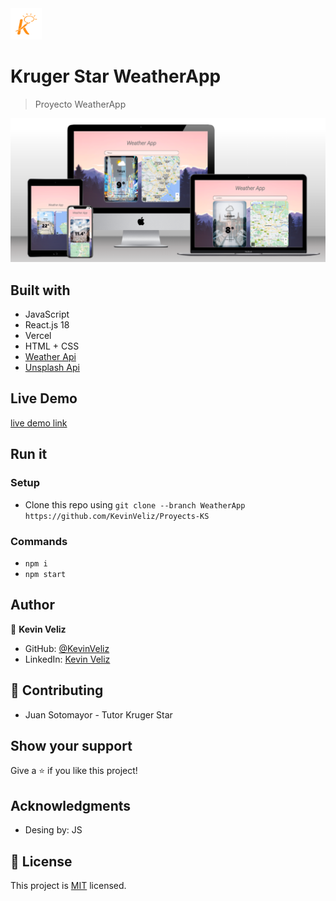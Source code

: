 <img src="src/Assets/logo.png" height="50px"/>

# Kruger Star WeatherApp

> Proyecto WeatherApp

<img src="src/Assets/mockup.png" width="800px"/>

## Built with 

- JavaScript 
- React.js 18
- Vercel
- HTML + CSS
- [Weather Api](https://www.weatherapi.com/)
- [Unsplash Api](https://unsplash.com/developers)

## Live Demo

[live demo link](https://weather-ks.vercel.app/)

## Run it
 ### Setup
 - Clone this repo using `git clone --branch WeatherApp https://github.com/KevinVeliz/Proyects-KS`
 ### Commands
 - `npm i` 
 - `npm start`
## Author
👤 **Kevin Veliz**
- GitHub: [@KevinVeliz](https://github.com/KevinVeliz)
- LinkedIn: [Kevin Veliz](https://www.linkedin.com/in/kevin-veliz-b747a0206/)
## 🤝 Contributing
- Juan Sotomayor - Tutor Kruger Star

## Show your support
Give a ⭐ if you like this project!
## Acknowledgments
- Desing by: JS

## 📝 License
This project is [MIT](./MIT.md) licensed.

